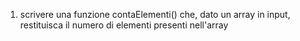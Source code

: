 1. scrivere una funzione contaElementi() che, dato un array in input, restituisca il numero di elementi presenti nell'array